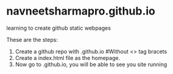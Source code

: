 # navneetsharmapro.github.io
learning to create github static webpages

These are the steps:

1. Create a github repo with <username>.github.io #Without <> tag bracets
2. Create a index.html file as the homepage.
3. Now go to <username>.github.io, you will be able to see you site running
